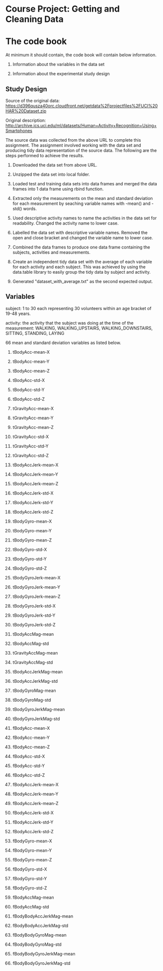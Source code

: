Course Project: Getting and Cleaning Data 
===========

# The code book

At minimum it should contain, the code book will contain below information.

1. Information about the variables in the data set 

2. Information about the experimental study design

## Study Design

Source of the original data: https://d396qusza40orc.cloudfront.net/getdata%2Fprojectfiles%2FUCI%20HAR%20Dataset.zip

Original description: http://archive.ics.uci.edu/ml/datasets/Human+Activity+Recognition+Using+Smartphones

The source data was collected from the above URL to complete this assignment. The assignment involved working with the data set and producing tidy data representation of the source data. The following are the steps performed to achieve the results.

1) Downloaded the data set from above URL.

2) Unzipped the data set into local folder.

3) Loaded test and training data sets into data frames and merged the data frames into 1 data frame using rbind function.

4) Extracted only the measurements on the mean and standard deviation for each measurement by seaching variable names with -mean() and -std() words.

5) Used descriptive activity names to name the activities in the data set for readability. Changed the activity name to lower case.

6) Labelled the data set with descriptive variable names. Removed the open and close bracket and changed the variable name to lower case.

7) Combined the data frames to produce one data frame containing the subjects, activities and measurements. 

8) Create an independent tidy data set with the average of each variable for each activity and each subject. This was achieved by     using the data.table library to easily group the tidy data by subject and activity.

9) Generated "dataset_with_average.txt" as the second expected output.


## Variables

subject: 1 to 30 each representing 30 volunteers within an age bracket of 19-48 years.

activity: the activity that the subject was doing at the time of the measurement: WALKING, WALKING_UPSTAIRS, WALKING_DOWNSTAIRS,
SITTING, STANDING, LAYING

66 mean and standard deviation variables as listed below.

1. tBodyAcc-mean-X

2. tBodyAcc-mean-Y

3. tBodyAcc-mean-Z

4. tBodyAcc-std-X

5. tBodyAcc-std-Y

6. tBodyAcc-std-Z

7. tGravityAcc-mean-X

8. tGravityAcc-mean-Y

9. tGravityAcc-mean-Z

10. tGravityAcc-std-X

11. tGravityAcc-std-Y

12. tGravityAcc-std-Z

13. tBodyAccJerk-mean-X

14. tBodyAccJerk-mean-Y

15. tBodyAccJerk-mean-Z

16. tBodyAccJerk-std-X

17. tBodyAccJerk-std-Y

18. tBodyAccJerk-std-Z

19. tBodyGyro-mean-X

20. tBodyGyro-mean-Y

21. tBodyGyro-mean-Z

22. tBodyGyro-std-X

23. tBodyGyro-std-Y

24. tBodyGyro-std-Z

25. tBodyGyroJerk-mean-X

26. tBodyGyroJerk-mean-Y

27. tBodyGyroJerk-mean-Z

28. tBodyGyroJerk-std-X

29. tBodyGyroJerk-std-Y

30. tBodyGyroJerk-std-Z

31. tBodyAccMag-mean

32. tBodyAccMag-std

33. tGravityAccMag-mean

34. tGravityAccMag-std

35. tBodyAccJerkMag-mean

36. tBodyAccJerkMag-std

37. tBodyGyroMag-mean

38. tBodyGyroMag-std

39. tBodyGyroJerkMag-mean

40. tBodyGyroJerkMag-std

41. fBodyAcc-mean-X

42. fBodyAcc-mean-Y

43. fBodyAcc-mean-Z

44. fBodyAcc-std-X

45. fBodyAcc-std-Y

46. fBodyAcc-std-Z

47. fBodyAccJerk-mean-X

48. fBodyAccJerk-mean-Y

49. fBodyAccJerk-mean-Z

50. fBodyAccJerk-std-X

51. fBodyAccJerk-std-Y

52. fBodyAccJerk-std-Z

53. fBodyGyro-mean-X

54. fBodyGyro-mean-Y

55. fBodyGyro-mean-Z

56. fBodyGyro-std-X

57. fBodyGyro-std-Y

58. fBodyGyro-std-Z

59. fBodyAccMag-mean

60. fBodyAccMag-std

61. fBodyBodyAccJerkMag-mean

62. fBodyBodyAccJerkMag-std

63. fBodyBodyGyroMag-mean

64. fBodyBodyGyroMag-std

65. fBodyBodyGyroJerkMag-mean

66. fBodyBodyGyroJerkMag-std